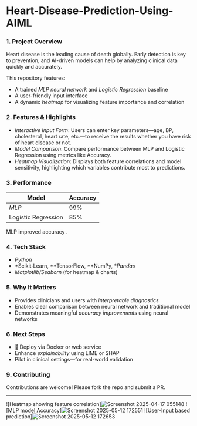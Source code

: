 # Heart-Disease-Prediction-Using-AIML

### 1. Project Overview

Heart disease is the leading cause of death globally. Early detection is key to prevention, and AI-driven models can help by analyzing clinical data quickly and accurately.

This repository features:

* A trained *MLP neural network* and *Logistic Regression* baseline
* A user-friendly input interface 
* A dynamic *heatmap* for visualizing feature importance and correlation

### 2. Features & Highlights

* *Interactive Input Form*: Users can enter key parameters—age, BP, cholesterol, heart rate, etc.—to receive the results whether you have risk of heart disease or not.
* *Model Comparison*: Compare performance between MLP and Logistic Regression using metrics like Accuracy.
* *Heatmap Visualization*: Displays both feature correlations and model sensitivity, highlighting which variables contribute most to predictions.

### 3. Performance

| Model               | Accuracy |
| ------------------- | -------- | 
| *MLP*               | 99%      | 
| Logistic Regression | 85%      |

MLP improved accuracy .

### 4. Tech Stack

* *Python*
* *Scikit‑Learn, **TensorFlow, **NumPy, **Pandas*
* *Matplotlib/Seaborn* (for heatmap & charts)


### 5. Why It Matters

* Provides clinicians and users with *interpretable diagnostics*
* Enables clear comparison between neural network and traditional model
* Demonstrates meaningful *accuracy improvements* using neural networks

### 6. Next Steps

* 🚀 Deploy via Docker or web service
* Enhance *explainability* using LIME or SHAP
* Pilot in clinical settings—for real-world validation

### 9. Contributing

Contributions are welcome! Please fork the repo and submit a PR.

---

![Heatmap showing feature correlation]![Screenshot 2025-04-17 055148](https://github.com/user-attachments/assets/88ca3f47-2555-42a0-b2a8-ef0cd2966f2e)
![MLP model Accuracy]![Screenshot 2025-05-12 172551](https://github.com/user-attachments/assets/2fbeded4-1939-4d8f-8315-03b6fe0e1209)
![User-Input based prediction]![Screenshot 2025-05-12 172653](https://github.com/user-attachments/assets/eeb58911-9c59-44c9-8c4f-a9d8bfd5a59b)


